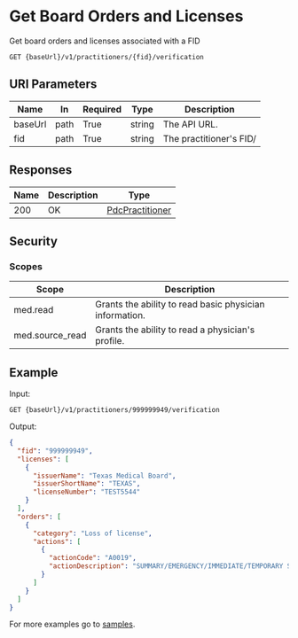 # Get Board Orders and Licenses

Get board orders and licenses associated with a FID

```HTTP 
GET {baseUrl}/v1/practitioners/{fid}/verification
```

## URI Parameters

| Name | In | Required | Type | Description |
| ---- | -- | -------- | ---- | ----------- |
| baseUrl | path | True | string| The API URL. |
| fid | path | True | string | The practitioner's FID/ |

## Responses

| Name | Description     | Type  |
| ---- | --------------- | ----- |
| 200  | OK              | [PdcPractitioner](definition-pdcpractitioner.md)  |

## Security

### Scopes

| Scope | Description |
| - | - |
| med.read | Grants the ability to read basic physician information. |
| med.source_read | Grants the ability to read a physician's profile. |

## Example

Input:

```HTTP
GET {baseUrl}/v1/practitioners/999999949/verification
```

Output:
 
```json
{ 
  "fid": "999999949", 
  "licenses": [ 
    { 
      "issuerName": "Texas Medical Board", 
      "issuerShortName": "TEXAS", 
      "licenseNumber": "TEST5544" 
    } 
  ], 
  "orders": [ 
    { 
      "category": "Loss of license", 
      "actions": [ 
        { 
          "actionCode": "A0019", 
          "actionDescription": "SUMMARY/EMERGENCY/IMMEDIATE/TEMPORARY SUSPENSION OF MEDICAL LICENSE" 
        } 
      ] 
    }
  ] 
} 
```

For more examples go to [samples](/Samples/).
